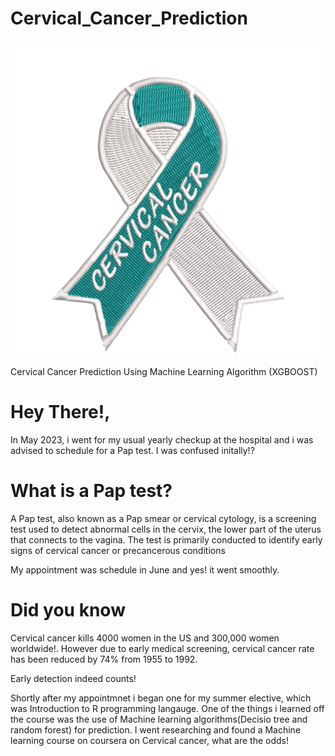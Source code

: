 # Cervical_Cancer_Prediction
![iamge_1](./images/Picture1.jpg)

Cervical Cancer Prediction Using Machine Learning Algorithm (XGBOOST)



# Hey There!,

In May 2023, i went for my usual yearly checkup at the hospital and i was advised to schedule for a Pap test. I was confused initally!?

# What is a Pap test?

A Pap test, also known as a Pap smear or cervical cytology, is a screening test used to detect abnormal cells in the cervix, the lower part of the uterus that connects to the vagina. The test is primarily conducted to identify early signs of cervical cancer or precancerous conditions

My appointment was schedule in June and yes! it went smoothly.

# Did you know
Cervical cancer kills 4000 women in the US and 300,000 women worldwide!. However due to early medical screening, cervical cancer rate has been reduced by 74% from 1955 to 1992.

Early detection indeed counts!


Shortly after my appointmnet i began one for my summer elective, which was Introduction to R programming langauge. 
One of the things i learned off the course was the use of Machine learning algorithms(Decisio tree and random forest) for prediction. I went researching and found a Machine learning course on coursera on Cervical cancer, what are the odds!
